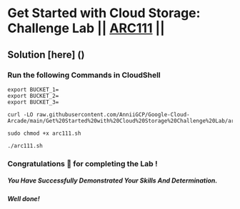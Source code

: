 # Get Started with Cloud Storage: Challenge Lab || [ARC111](https://www.cloudskillsboost.google/focuses/62706?parent=catalog) ||

## Solution [here] ()

### Run the following Commands in CloudShell

```
export BUCKET_1=
export BUCKET_2=
export BUCKET_3=
```

```
curl -LO raw.githubusercontent.com/AnniiGCP/Google-Cloud-Arcade/main/Get%20Started%20with%20Cloud%20Storage%20Challenge%20Lab/arc111.sh

sudo chmod +x arc111.sh

./arc111.sh
```

### Congratulations 🎉 for completing the Lab !

##### *You Have Successfully Demonstrated Your Skills And Determination.*

#### *Well done!*

 

 

